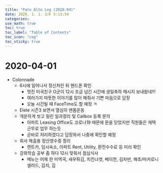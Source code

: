```yaml
---
title: "Palo Alto Log (2020.04)"
date: 2020. 1. 1. 오후 5:11:54
categories:
use_math: true
toc: true
toc_label: "Table of Contents"
toc_icon: "cog"
toc_sticky: true
---
```


# 2020-04-01
* Colonnade
  * <a id="OO_Message"></a>6시에 일어나서 정신차린 뒤 핸드폰 확인
    * 멋진 미국친구 O군이 12시 조금 넘긴 시간에 생일축하 메시지 보내왔네!!!
    * 여러가지 따뜻한 이야기를 많이 해줘서 기쁜 마음으로 답장
    * 오늘 시간될 때 FaceTime도 할 예정 ㅋ
  * Elete 시즌3 보면서 열심히 맨몸운동
  * 개운하게 씻고 밀린 일과정리 및 Callbox 등록 문의
    * 아파트 Leasing Office도 코로나19 때문에 문을 닫았지만 직원들은 재택근무로 업무 하는듯
    * 곧바로 처리하겠다고 답장와서 나중에 확인할 예정
  * 회사 제출용 정산영수증 정리
    * 렌트카, 임시숙소, 아파트 Rent, Utility, 환전수수료 등 미리 확인
  * 강화학습 공부 좀 하다 12시 맞춰서 점심식사
    * 메뉴는 어제 한 미역국, 새우튀김, 치킨너겟, 베이컨, 김자반, 해초/마카로니 샐러드, 김치, 김

